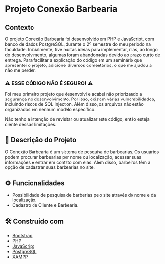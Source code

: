 

# Projeto Conexão Barbearia

## Contexto
O projeto Conexão Barbearia foi desenvolvido em PHP e JavaScript, com banco de dados PostgreSQL, durante o 2º semestre do meu periodo na faculdade. Inicialmente, tive muitas ideias para implementar, mas, ao longo do desenvolvimento, algumas foram abandonadas devido ao prazo curto de entrega. Para facilitar a explicação do código em um seminário que apresentei o projeto, adicionei diversos comentários, o que me ajudou a não me perder.


### ⚠ ESSE CÓDIGO NÃO É SEGURO! ⚠

Foi meu primeiro projeto que desenvolvi e acabei não priorizando a segurança no desenvolvimento. Por isso, existem várias vulnerabilidades, incluindo riscos de SQL Injection. Além disso, os arquivos não estão organizados em nenhum modelo específico.

Não tenho a intenção de revisitar ou atualizar este código, então esteja ciente dessas limitações.


## 💈 Descrição do Projeto 

O Conexão Barbearia é um sistema de pesquisa de barbearias. Os usuários podem procurar barbearias por nome ou localização, acessar suas informações e entrar em contato com elas. Além disso, barbeiros têm a opção de cadastrar suas barbearias no site.


## ⚙️ Funcionalidades 

* Possibilidade de pesquisa de barberias pelo site através do nome e da localização.
* Cadastro de Cliente e Barbearia.

## 🛠️ Construído com

* [Bootstrap](https://getbootstrap.com/)
* [PHP](https://www.php.net/)
* [JavaScript](https://www.javascript.com/)
* [PostgreSQL](https://www.postgresql.org/)
* [XAMPP](https://www.apachefriends.org/)



